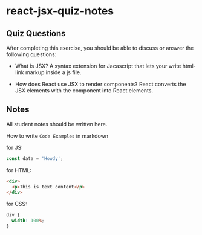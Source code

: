 # react-jsx-quiz-notes

## Quiz Questions

After completing this exercise, you should be able to discuss or answer the following questions:

- What is JSX?
  A syntax extension for Jacascript that lets your write html-link markup inside a js file.

- How does React use JSX to render components?
  React converts the JSX elements with the component into React elements.

## Notes

All student notes should be written here.

How to write `Code Examples` in markdown

for JS:

```javascript
const data = 'Howdy';
```

for HTML:

```html
<div>
  <p>This is text content</p>
</div>
```

for CSS:

```css
div {
  width: 100%;
}
```
